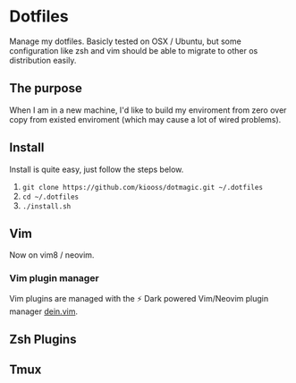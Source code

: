 # Dotfiles

Manage my dotfiles. Basicly tested on OSX / Ubuntu, but some configuration like
zsh and vim should be able to migrate to other os distribution easily.

## The purpose

When I am in a new machine, I'd like to build my enviroment from zero over copy
from existed enviroment (which may cause a lot of wired problems).

## Install

Install is quite easy, just follow the steps below.

1. `git clone https://github.com/kiooss/dotmagic.git ~/.dotfiles`
2. `cd ~/.dotfiles`
3. `./install.sh`

## Vim
Now on vim8 / neovim.

### Vim plugin manager
<!-- Vim plugins are managed with [vim-plug](https://github.com/junegunn/vim-plug). To install, run `vim +PlugInstall`. -->
Vim plugins are managed with the ⚡️ Dark powered Vim/Neovim plugin manager [dein.vim](https://github.com/Shougo/dein.vim).

## Zsh Plugins
<!-- Zsh plugins are managed with [zplug](https://github.com/zplug/zplug). -->
<!-- Install zplug with `curl -sL zplug.sh/installer | zsh` -->

## Tmux

